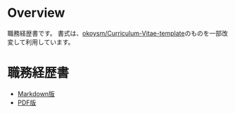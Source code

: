 
# Overview

職務経歴書です。
書式は、[okoysm/Curriculum-Vitae-template](https://github.com/okoysm/Curriculum-Vitae-template)のものを一部改変して利用しています。

# 職務経歴書

- [Markdown版](https://github.com/katoharuki/Curriculum-Vitae/blob/master/curriculum-vitae.md)
- [PDF版](https://gitprint.com/katoharuki/Curriculum-Vitae/blob/master/curriculum-vitae.md)

